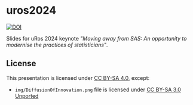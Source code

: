 # uros2024

[![DOI](https://zenodo.org/badge/DOI/10.5281/zenodo.14254179.svg)](https://doi.org/10.5281/zenodo.14254179)

Slides for uRos 2024 keynote _"Moving away from SAS: An opportunity to modernise the practices of statisticians"_.

## License

This presentation is licensed under [CC BY-SA 4.0](https://creativecommons.org/licenses/by-sa/4.0/deed), except:

- `img/DiffusionOfInnovation.png` file is licensed under [CC BY-SA 3.0 Unported](https://creativecommons.org/licenses/by-sa/3.0/deed.en)
